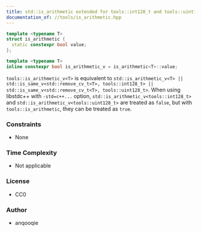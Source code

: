 ```yaml
---
title: std::is_arithmetic extended for tools::int128_t and tools::uint128_t
documentation_of: //tools/is_arithmetic.hpp
---
```


```cpp
template <typename T>
struct is_arithmetic {
  static constexpr bool value;
};

template <typename T>
inline constexpr bool is_arithmetic_v = is_arithmetic<T>::value;
```

`tools::is_arithmetic_v<T>` is equivalent to `std::is_arithmetic_v<T> || std::is_same_v<std::remove_cv_t<T>, tools::int128_t> || std::is_same_v<std::remove_cv_t<T>, tools::uint128_t>`.
When using libstdc++ with `-std=c++...` option, `std::is_arithmetic_v<tools::int128_t>` and `std::is_arithmetic_v<tools::uint128_t>` are treated as `false`, but with `tools::is_arithmetic`, they can be treated as `true`.

### Constraints
- None

### Time Complexity
- Not applicable

### License
- CC0

### Author
- anqooqie
